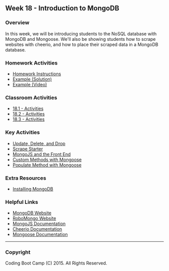 ## Week 18 - Introduction to MongoDB

### Overview

In this week, we will be introducing students to the NoSQL database with MongoDB and Mongoose. We'll also be showing students how to scrape websites with cheerio, and how to place their scraped data in a MongoDB database.

### Homework Activities

* [Homework Instructions](2-Homework/Instructions/homework_instructions.md)
* [Example (Solution)](2-Homework/Solutions)
* [Example (Video)](2-Homework/Instructions/Week-18-Homework-Video.mov)

### Classroom Activities

* [18.1 - Activities](1-Class-Content/18.1/Activities)
* [18.2 - Activities](1-Class-Content/18.2/Activities)
* [18.3 - Activities](1-Class-Content/18.3/Activities)

### Key Activities

* [Update, Delete, and Drop](1-Class-Content/18.1/Activities/4-Student-Update-Delete-and-Drop)
* [Scrape Starter](1-Class-Content/18.2/Activities/2-Scrape-Starter)
* [MongoJS and the Front End](1-Class-Content/18.2/Activities/6-MongoJS-and-the-Front-End)
* [Custom Methods with Mongoose](1-Class-Content/18.3/Activities/5-Custom-Method-Exercise)
* [Populate Method with Mongoose](1-Class-Content/18.3/Activities/7-Populate-Exercise)

### Extra Resources

* [Installing MongoDB](1-Class-Content/18.1/Supplemental/Installing-MongoDB.md)

### Helpful Links

* [MongoDB Website](https://www.mongodb.com/)
* [RoboMongo Website](https://robomongo.org/download)
* [MongoJS Documentation](https://www.npmjs.com/package/mongojs)
* [Cheerio Documentation](https://github.com/cheeriojs/cheerio)
* [Mongoose Documentation](http://mongoosejs.com/docs/guide.html)

- - -

### Copyright

Coding Boot Camp (C) 2015. All Rights Reserved.
